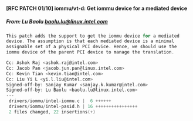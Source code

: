 #### [RFC PATCH 01/10] iommu/vt-d: Get iommu device for a mediated device
##### From: Lu Baolu <baolu.lu@linux.intel.com>

```c
This patch adds the support to get the iommu device for a mediated
device. The assumption is that each mediated device is a minimal
assignable set of a physical PCI device. Hence, we should use the
iommu device of the parent PCI device to manage the translation.

Cc: Ashok Raj <ashok.raj@intel.com>
Cc: Jacob Pan <jacob.jun.pan@linux.intel.com>
Cc: Kevin Tian <kevin.tian@intel.com>
Cc: Liu Yi L <yi.l.liu@intel.com>
Signed-off-by: Sanjay Kumar <sanjay.k.kumar@intel.com>
Signed-off-by: Lu Baolu <baolu.lu@linux.intel.com>
---
 drivers/iommu/intel-iommu.c |  6 ++++++
 drivers/iommu/intel-pasid.h | 16 ++++++++++++++++
 2 files changed, 22 insertions(+)

```
